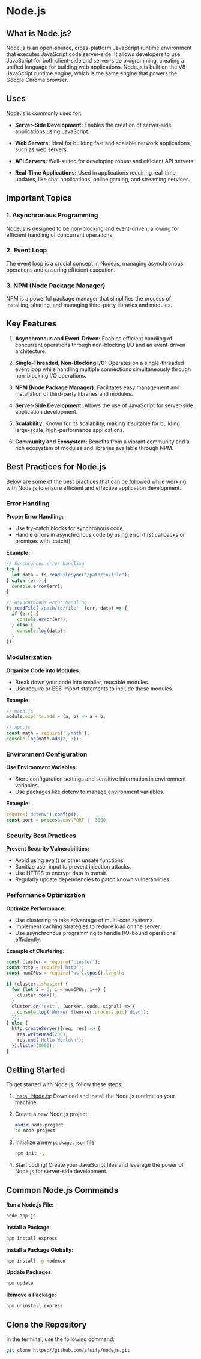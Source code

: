 # Node.js

## What is Node.js?

Node.js is an open-source, cross-platform JavaScript runtime environment that executes JavaScript code server-side. It allows developers to use JavaScript for both client-side and server-side programming, creating a unified language for building web applications. Node.js is built on the V8 JavaScript runtime engine, which is the same engine that powers the Google Chrome browser.

## Uses

Node.js is commonly used for:

- **Server-Side Development:** Enables the creation of server-side applications using JavaScript.
  
- **Web Servers:** Ideal for building fast and scalable network applications, such as web servers.

- **API Servers:** Well-suited for developing robust and efficient API servers.

- **Real-Time Applications:** Used in applications requiring real-time updates, like chat applications, online gaming, and streaming services.

## Important Topics

### 1. Asynchronous Programming

Node.js is designed to be non-blocking and event-driven, allowing for efficient handling of concurrent operations.

### 2. Event Loop

The event loop is a crucial concept in Node.js, managing asynchronous operations and ensuring efficient execution.

### 3. NPM (Node Package Manager)

NPM is a powerful package manager that simplifies the process of installing, sharing, and managing third-party libraries and modules.

## Key Features

1. **Asynchronous and Event-Driven:** Enables efficient handling of concurrent operations through non-blocking I/O and an event-driven architecture.

2. **Single-Threaded, Non-Blocking I/O:** Operates on a single-threaded event loop while handling multiple connections simultaneously through non-blocking I/O operations.

3. **NPM (Node Package Manager):** Facilitates easy management and installation of third-party libraries and modules.

4. **Server-Side Development:** Allows the use of JavaScript for server-side application development.

5. **Scalability:** Known for its scalability, making it suitable for building large-scale, high-performance applications.

6. **Community and Ecosystem:** Benefits from a vibrant community and a rich ecosystem of modules and libraries available through NPM.

## Best Practices for Node.js

Below are some of the best practices that can be followed while working with Node.js to ensure efficient and effective application development.

### Error Handling

**Proper Error Handling:**

- Use try-catch blocks for synchronous code.
- Handle errors in asynchronous code by using error-first callbacks or promises with .catch().

**Example:**

```javascript
// Synchronous error handling
try {
  let data = fs.readFileSync('/path/to/file');
} catch (err) {
  console.error(err);
}

// Asynchronous error handling
fs.readFile('/path/to/file', (err, data) => {
  if (err) {
    console.error(err);
  } else {
    console.log(data);
  }
});
```

### Modularization

**Organize Code into Modules:**

- Break down your code into smaller, reusable modules.
- Use require or ES6 import statements to include these modules.

**Example:**

```javascript
// math.js
module.exports.add = (a, b) => a + b;

// app.js
const math = require('./math');
console.log(math.add(2, 3));
```

### Environment Configuration

**Use Environment Variables:**

- Store configuration settings and sensitive information in environment variables.
- Use packages like dotenv to manage environment variables.

**Example:**

```javascript
require('dotenv').config();
const port = process.env.PORT || 3000;
```

### Security Best Practices

**Prevent Security Vulnerabilities:**

- Avoid using eval() or other unsafe functions.
- Sanitize user input to prevent injection attacks.
- Use HTTPS to encrypt data in transit.
- Regularly update dependencies to patch known vulnerabilities.

### Performance Optimization

**Optimize Performance:**

- Use clustering to take advantage of multi-core systems.
- Implement caching strategies to reduce load on the server.
- Use asynchronous programming to handle I/O-bound operations efficiently.

**Example of Clustering:**

```javascript
const cluster = require('cluster');
const http = require('http');
const numCPUs = require('os').cpus().length;

if (cluster.isMaster) {
  for (let i = 0; i < numCPUs; i++) {
    cluster.fork();
  }
  cluster.on('exit', (worker, code, signal) => {
    console.log(`Worker ${worker.process.pid} died`);
  });
} else {
  http.createServer((req, res) => {
    res.writeHead(200);
    res.end('Hello World\n');
  }).listen(8000);
}
```

## Getting Started

To get started with Node.js, follow these steps:

1. [Install Node.js](https://nodejs.org/): Download and install the Node.js runtime on your machine.

2. Create a new Node.js project:

    ```bash
    mkdir node-project
    cd node-project
    ```

3. Initialize a new `package.json` file:

    ```bash
    npm init -y
    ```

4. Start coding! Create your JavaScript files and leverage the power of Node.js for server-side development.

## Common Node.js Commands

**Run a Node.js File:**

```bash
node app.js
```

**Install a Package:**

```bash
npm install express
```

**Install a Package Globally:**

```bash
npm install -g nodemon
```

**Update Packages:**

```bash
npm update
```

**Remove a Package:**

```bash
npm uninstall express
```

## Clone the Repository

In the terminal, use the following command:

```bash
git clone https://github.com/afsify/nodejs.git
```
